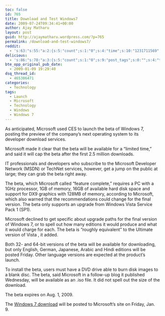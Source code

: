 ```yaml
---
toc: false
id: 765
title: Download and Test Windows7
date: 2009-07-24T09:34:41+00:00
author: Ajay Matharu
layout: post
guid: http://ajaymatharu.wordpress.com/?p=765
permalink: /download-and-test-windows7/
reddit:
  - 's:63:"s:55:"a:2:{s:5:"count";s:1:"0";s:4:"time";s:10:"1231711569";}";";'
delicious:
  - 's:86:"s:78:"a:3:{s:5:"count";s:1:"0";s:9:"post_tags";s:0:"";s:4:"time";s:10:"1231711568";}";";'
bte_opp_original_pub_date:
  - 2009-01-09 19:29:40
dsq_thread_id:
  - 465386471
categories:
  - Technology
tags:
  - Launch
  - Microsoft
  - Technology
  - Windows
  - Windows 7
---
```

As anticipated, Microsoft used CES to launch the beta of Windows 7, posting the preview of the company&#8217;s next operating system to its developer download services.

Microsoft made it clear that the beta will be available for a &#8220;limited time,&#8221; and said it will cap the beta after the first 2.5 million downloads.

IT professionals and developers who subscribe to the Microsoft Developer Network (MSDN) or TechNet services, however, get a jump on the public at large; they can grab the beta right away.

The beta, which Microsoft called &#8220;feature complete,&#8221; requires a PC with a 1GHz processor, 1GB of memory, 16GB of available hard disk space and support for DX9 graphics with 128MB of memory, according to Microsoft, which also warned that the recommendations could change for the final version. The beta only supports an upgrade from Windows Vista Service Pack 1 (SP1).

Microsoft declined to get specific about upgrade paths for the final version of Windows 7, or to spell out how many editions it would produce and what it would charge for each. The beta is &#8220;roughly equivalent&#8221; to the Ultimate version of Vista , it added.

Both 32- and 64-bit versions of the beta will be available for downloading, but only English, German, Japanese, Arabic and Hindi editions will be posted Friday. Other language versions are expected at the product&#8217;s launch.

To install the beta, users must have a DVD drive able to burn disk images to a blank disc. The beta, said Microsoft in a follow-up blog it published Wednesday, will be available as an .iso file. It did not spell out the size of the download.

The beta expires on Aug. 1, 2009.

The <a href="http://www.microsoft.com/windows/windows-7/" target="_blank">Windows 7 download</a> will be posted to Microsoft&#8217;s site on Friday, Jan. 9.
